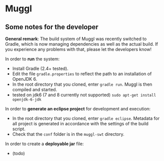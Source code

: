 # Muggl

## Some notes for the developer

**General remark**: The build system of Muggl was recently switched to Gradle, which is now managing dependencies as well as the actual build. If you experience any problems with that, please let the developers know!

In order to **run** the system:
- Install Gradle (2.4+ tested).
- Edit the file `gradle.properties` to reflect the path to an installation of OpenJDK 6.
- In the root directory that you cloned, enter `gradle run`. Muggl is then compiled and started.
- tested on jdk6 (7 and 8 currently not supported) `sudo apt-get install openjdk-6-jdk`

In order to **generate an eclipse project** for development and execution:
- In the root directory that you cloned, enter `gradle eclipse`. Metadata for all project is generated in accordance with the settings of the build script.
- Check that the `conf` folder is in the `muggl-swt` directory.

In order to create a **deployable jar** file:
- (todo)
